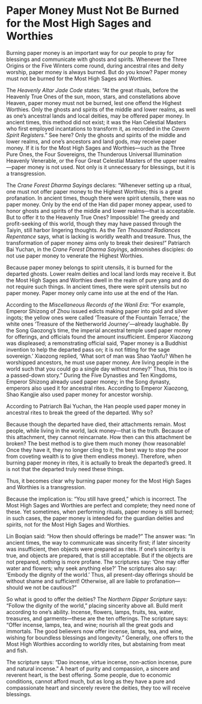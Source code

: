 # Paper Money Must Not Be Burned for the Most High Sages and Worthies

Burning paper money is an important way for our people to pray for blessings and communicate with ghosts and spirits. Whenever the Three Origins or the Five Winters come round, during ancestral rites and deity worship, paper money is always burned. But do you know? Paper money must not be burned for the Most High Sages and Worthies.

The *Heavenly Altar Jade Code* states: “At the great rituals, before the Heavenly True Ones of the sun, moon, stars, and constellations above Heaven, paper money must not be burned, lest one offend the Highest Worthies. Only the ghosts and spirits of the middle and lower realms, as well as one’s ancestral lands and local deities, may be offered paper money. In ancient times, this method did not exist; it was the Han Celestial Masters who first employed incantations to transform it, as recorded in the *Cavern Spirit Registers*.” See here? Only the ghosts and spirits of the middle and lower realms, and one’s ancestors and land gods, may receive paper money. If it is for the Most High Sages and Worthies—such as the Three Pure Ones, the Four Sovereigns, the Thunderous Universal Illumination Heavenly Venerable, or the Four Great Celestial Masters of the upper realms—paper money is not used. Not only is it unnecessary for blessings, but it is a transgression.

The *Crane Forest Dharma Sayings* declares: “Whenever setting up a ritual, one must not offer paper money to the Highest Worthies; this is a great profanation. In ancient times, though there were spirit utensils, there was no paper money. Only by the end of the Han did paper money appear, used to honor ghosts and spirits of the middle and lower realms—that is acceptable. But to offer it to the Heavenly True Ones? Impossible! The greedy and profit-seeking of this world, though they may have passed through the Taiyin, still harbor lingering thoughts. As the *Ten Thousand Radiances Repentance* says, what is lacking is worldly wealth and treasure. Thus, the transformation of paper money aims only to break their desires!” Patriarch Bai Yuchan, in the *Crane Forest Dharma Sayings*, admonishes disciples: do not use paper money to venerate the Highest Worthies.

Because paper money belongs to spirit utensils, it is burned for the departed ghosts. Lower realm deities and local land lords may receive it. But the Most High Sages and Worthies dwell in the realm of pure yang and do not require such things. In ancient times, there were spirit utensils but no paper money. Paper money only came into use at the end of the Han.

According to the *Miscellaneous Records of the Wanli Era*: “For example, Emperor Shizong of Zhou issued edicts making paper into gold and silver ingots; the yellow ones were called ‘Treasure of the Fountain Terrace,’ the white ones ‘Treasure of the Netherworld Journey’—already laughable. By the Song Gaozong’s time, the imperial ancestral temple used paper money for offerings, and officials found the amount insufficient. Emperor Xiaozong was displeased; a remonstrating official said, ‘Paper money is a Buddhist invention to help the departed pass on; it is not fitting for the sage sovereign.’ Xiaozong replied, ‘What sort of man was Shao Yaofu? When he worshipped ancestors, he must use paper money. Are living people in the world such that you could go a single day without money?’ Thus, this too is a passed-down story.” During the Five Dynasties and Ten Kingdoms, Emperor Shizong already used paper money; in the Song dynasty, emperors also used it for ancestral rites. According to Emperor Xiaozong, Shao Kangjie also used paper money for ancestor worship.

According to Patriarch Bai Yuchan, the Han people used paper money in ancestral rites to break the greed of the departed. Why so?

Because though the departed have died, their attachments remain. Most people, while living in the world, lack money—that is the truth. Because of this attachment, they cannot reincarnate. How then can this attachment be broken? The best method is to give them much money (how reasonable! Once they have it, they no longer cling to it; the best way to stop the poor from coveting wealth is to give them endless money). Therefore, when burning paper money in rites, it is actually to break the departed’s greed. It is not that the departed truly need these things.

Thus, it becomes clear why burning paper money for the Most High Sages and Worthies is a transgression.

Because the implication is: “You still have greed,” which is incorrect. The Most High Sages and Worthies are perfect and complete; they need none of these. Yet sometimes, when performing rituals, paper money is still burned; in such cases, the paper money is intended for the guardian deities and spirits, not for the Most High Sages and Worthies.

Lin Boqian said: “How then should offerings be made?” The answer was: “In ancient times, the way to communicate was sincerity first; if later sincerity was insufficient, then objects were prepared as rites. If one’s sincerity is true, and objects are prepared, that is still acceptable. But if the objects are not prepared, nothing is more profane. The scriptures say: ‘One may offer water and flowers; why seek anything else?’ The scriptures also say: ‘Embody the dignity of the world.’ Thus, all present-day offerings should be without shame and sufficient! Otherwise, all are liable to profanation—should we not be cautious?” 

So what is good to offer the deities? The *Northern Dipper Scripture* says: “Follow the dignity of the world,” placing sincerity above all. Build merit according to one’s ability. Incense, flowers, lamps, fruits, tea, water, treasures, and garments—these are the ten offerings. The scripture says: “Offer incense, lamps, tea, and wine; nourish all the great gods and immortals. The good believers now offer incense, lamps, tea, and wine, wishing for boundless blessings and longevity.” Generally, one offers to the Most High Worthies according to worldly rites, but abstaining from meat and fish.

The scripture says: “Dao incense, virtue incense, non-action incense, pure and natural incense.” A heart of purity and compassion, a sincere and reverent heart, is the best offering. Some people, due to economic conditions, cannot afford much, but as long as they have a pure and compassionate heart and sincerely revere the deities, they too will receive blessings.